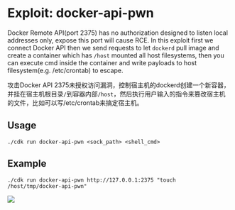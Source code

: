 # Exploit: docker-api-pwn

Docker Remote API(port 2375) has no authorization designed to listen local addresses only, expose this port will cause RCE. In this exploit first we connect Docker API then we send requests to let `dockerd` pull image and create a container which has `/host` mounted all host filesystems, then you can execute cmd inside the container and write payloads to host filesystem(e.g. /etc/crontab) to escape.

攻击Docker API 2375未授权访问漏洞，控制宿主机的dockerd创建一个新容器，并挂在宿主机根目录`/`到容器内部`/host`，然后执行用户输入的指令来篡改宿主机的文件，比如可以写/etc/crontab来搞定宿主机。

## Usage
```
./cdk run docker-api-pwn <sock_path> <shell_cmd>
```

## Example
```
./cdk run docker-api-pwn http://127.0.0.1:2375 "touch /host/tmp/docker-api-pwn"
```

![](https://static.cdxy.me/cuimage/20210208195431_FAky3t_Screenshot.jpeg)

